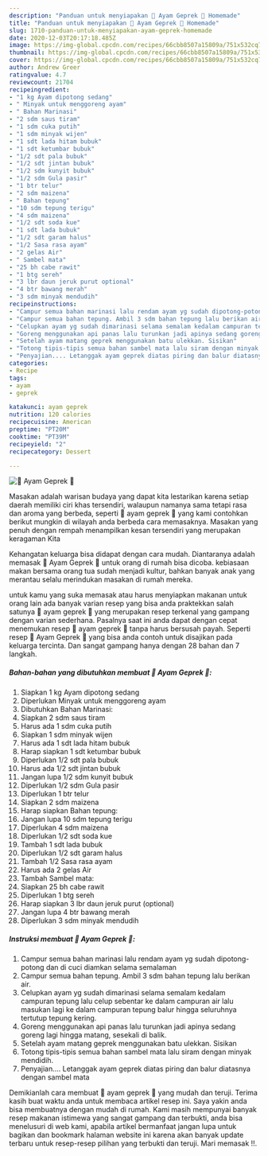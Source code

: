 ```yaml
---
description: "Panduan untuk menyiapakan 🐔 Ayam Geprek 🐔 Homemade"
title: "Panduan untuk menyiapakan 🐔 Ayam Geprek 🐔 Homemade"
slug: 1710-panduan-untuk-menyiapakan-ayam-geprek-homemade
date: 2020-12-03T20:17:18.485Z
image: https://img-global.cpcdn.com/recipes/66cbb8507a15809a/751x532cq70/🐔-ayam-geprek-🐔-foto-resep-utama.jpg
thumbnail: https://img-global.cpcdn.com/recipes/66cbb8507a15809a/751x532cq70/🐔-ayam-geprek-🐔-foto-resep-utama.jpg
cover: https://img-global.cpcdn.com/recipes/66cbb8507a15809a/751x532cq70/🐔-ayam-geprek-🐔-foto-resep-utama.jpg
author: Andrew Greer
ratingvalue: 4.7
reviewcount: 21704
recipeingredient:
- "1 kg Ayam dipotong sedang"
- " Minyak untuk menggoreng ayam"
- " Bahan Marinasi"
- "2 sdm saus tiram"
- "1 sdm cuka putih"
- "1 sdm minyak wijen"
- "1 sdt lada hitam bubuk"
- "1 sdt ketumbar bubuk"
- "1/2 sdt pala bubuk"
- "1/2 sdt jintan bubuk"
- "1/2 sdm kunyit bubuk"
- "1/2 sdm Gula pasir"
- "1 btr telur"
- "2 sdm maizena"
- " Bahan tepung"
- "10 sdm tepung terigu"
- "4 sdm maizena"
- "1/2 sdt soda kue"
- "1 sdt lada bubuk"
- "1/2 sdt garam halus"
- "1/2 Sasa rasa ayam"
- "2 gelas Air"
- " Sambel mata"
- "25 bh cabe rawit"
- "1 btg sereh"
- "3 lbr daun jeruk purut optional"
- "4 btr bawang merah"
- "3 sdm minyak mendudih"
recipeinstructions:
- "Campur semua bahan marinasi lalu rendam ayam yg sudah dipotong-potong dan di cuci diamkan selama semalaman"
- "Campur semua bahan tepung. Ambil 3 sdm bahan tepung lalu berikan air."
- "Celupkan ayam yg sudah dimarinasi selama semalam kedalam campuran tepung lalu celup sebentar ke dalam campuran air lalu masukan lagi ke dalam campuran tepung balur hingga seluruhnya tertutup tepung kering."
- "Goreng menggunakan api panas lalu turunkan jadi apinya sedang goreng lagi hingga matang, sesekali di balik."
- "Setelah ayam matang geprek menggunakan batu ulekkan. Sisikan"
- "Totong tipis-tipis semua bahan sambel mata lalu siram dengan minyak mendidih."
- "Penyajian.... Letanggak ayam geprek diatas piring dan balur diatasnya dengan sambel mata"
categories:
- Recipe
tags:
- ayam
- geprek

katakunci: ayam geprek 
nutrition: 120 calories
recipecuisine: American
preptime: "PT20M"
cooktime: "PT39M"
recipeyield: "2"
recipecategory: Dessert

---
```



![🐔 Ayam Geprek 🐔](https://img-global.cpcdn.com/recipes/66cbb8507a15809a/751x532cq70/🐔-ayam-geprek-🐔-foto-resep-utama.jpg)

Masakan adalah warisan budaya yang dapat kita lestarikan karena setiap daerah memiliki ciri khas tersendiri, walaupun namanya sama tetapi rasa dan aroma yang berbeda, seperti 🐔 ayam geprek 🐔 yang kami contohkan berikut mungkin di wilayah anda berbeda cara memasaknya. Masakan yang penuh dengan rempah menampilkan kesan tersendiri yang merupakan keragaman Kita

Kehangatan keluarga bisa didapat dengan cara mudah. Diantaranya adalah memasak 🐔 Ayam Geprek 🐔 untuk orang di rumah bisa dicoba. kebiasaan makan bersama orang tua sudah menjadi kultur, bahkan banyak anak yang merantau selalu merindukan masakan di rumah mereka.



untuk kamu yang suka memasak atau harus menyiapkan makanan untuk orang lain ada banyak varian resep yang bisa anda praktekkan salah satunya 🐔 ayam geprek 🐔 yang merupakan resep terkenal yang gampang dengan varian sederhana. Pasalnya saat ini anda dapat dengan cepat menemukan resep 🐔 ayam geprek 🐔 tanpa harus bersusah payah.
Seperti resep 🐔 Ayam Geprek 🐔 yang bisa anda contoh untuk disajikan pada keluarga tercinta. Dan sangat gampang hanya dengan 28 bahan dan 7 langkah.


<!--inarticleads1-->

##### Bahan-bahan yang dibutuhkan membuat 🐔 Ayam Geprek 🐔:

1. Siapkan 1 kg Ayam dipotong sedang
1. Diperlukan  Minyak untuk menggoreng ayam
1. Dibutuhkan  Bahan Marinasi:
1. Siapkan 2 sdm saus tiram
1. Harus ada 1 sdm cuka putih
1. Siapkan 1 sdm minyak wijen
1. Harus ada 1 sdt lada hitam bubuk
1. Harap siapkan 1 sdt ketumbar bubuk
1. Diperlukan 1/2 sdt pala bubuk
1. Harus ada 1/2 sdt jintan bubuk
1. Jangan lupa 1/2 sdm kunyit bubuk
1. Diperlukan 1/2 sdm Gula pasir
1. Diperlukan 1 btr telur
1. Siapkan 2 sdm maizena
1. Harap siapkan  Bahan tepung:
1. Jangan lupa 10 sdm tepung terigu
1. Diperlukan 4 sdm maizena
1. Diperlukan 1/2 sdt soda kue
1. Tambah 1 sdt lada bubuk
1. Diperlukan 1/2 sdt garam halus
1. Tambah 1/2 Sasa rasa ayam
1. Harus ada 2 gelas Air
1. Tambah  Sambel mata:
1. Siapkan 25 bh cabe rawit
1. Diperlukan 1 btg sereh
1. Harap siapkan 3 lbr daun jeruk purut (optional)
1. Jangan lupa 4 btr bawang merah
1. Diperlukan 3 sdm minyak mendudih




<!--inarticleads2-->

##### Instruksi membuat  🐔 Ayam Geprek 🐔:

1. Campur semua bahan marinasi lalu rendam ayam yg sudah dipotong-potong dan di cuci diamkan selama semalaman
1. Campur semua bahan tepung. Ambil 3 sdm bahan tepung lalu berikan air.
1. Celupkan ayam yg sudah dimarinasi selama semalam kedalam campuran tepung lalu celup sebentar ke dalam campuran air lalu masukan lagi ke dalam campuran tepung balur hingga seluruhnya tertutup tepung kering.
1. Goreng menggunakan api panas lalu turunkan jadi apinya sedang goreng lagi hingga matang, sesekali di balik.
1. Setelah ayam matang geprek menggunakan batu ulekkan. Sisikan
1. Totong tipis-tipis semua bahan sambel mata lalu siram dengan minyak mendidih.
1. Penyajian.... Letanggak ayam geprek diatas piring dan balur diatasnya dengan sambel mata




Demikianlah cara membuat 🐔 ayam geprek 🐔 yang mudah dan teruji. Terima kasih buat waktu anda untuk membaca artikel resep ini. Saya yakin anda bisa membuatnya dengan mudah di rumah. Kami masih mempunyai banyak resep makanan istimewa yang sangat gampang dan terbukti, anda bisa menelusuri di web kami, apabila artikel bermanfaat jangan lupa untuk bagikan dan bookmark halaman website ini karena akan banyak update terbaru untuk resep-resep pilihan yang terbukti dan teruji. Mari memasak !!. 
